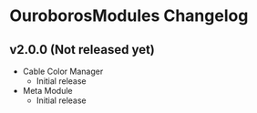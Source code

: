 # OuroborosModules Changelog

## v2.0.0 (Not released yet)
  * Cable Color Manager
    * Initial release
  * Meta Module
    * Initial release